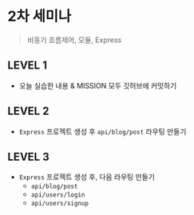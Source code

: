 # 2차 세미나
> 비동기 흐름제어, 모듈, Express


## LEVEL 1
- 오늘 실습한 내용 & MISSION 모두 깃허브에 커밋하기

## LEVEL 2
- `Express` 프로젝트 생성 후 `api/blog/post` 라우팅 만들기

## LEVEL 3
- `Express` 프로젝트 생성 후, 다음 라우팅 만들기
  - `api/blog/post`
  - `api/users/login`
  - `api/users/signup`